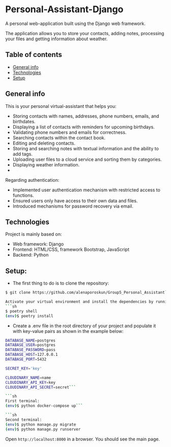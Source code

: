 # Personal-Assistant-Django
A personal web-application built using the Django web framework.

The application allows you to store your contacts, adding notes, processing your files and getting information about weather.  
## Table of contents
* [General info](#general-info)
* [Technologies](#technologies)
* [Setup](#setup)

## General info
This is your personal virtual-assistant that helps you:
* Storing contacts with names, addresses, phone numbers, emails, and birthdates.
* Displaying a list of contacts with reminders for upcoming birthdays.
* Validating phone numbers and emails for correctness.
* Searching contacts within the contact book.
* Editing and deleting contacts.
* Storing and searching notes with textual information and the ability to add tags.
* Uploading user files to a cloud service and sorting them by categories.
* Displaying weather information.
* 
Regarding authentication:
* Implemented user authentication mechanism with restricted access to functions.
* Ensured users only have access to their own data and files.
* Introduced mechanisms for password recovery via email.
	
## Technologies
Project is mainly based on:
* Web framework: Django
* Frontend: HTML/CSS, framework Bootstrap, JavaScript
* Backend: Python

## Setup:
* The first thing to do is to clone the repository:
```sh
$ git clone https://github.com/alenaporoskun/Group5_Personal_Assistant```

Activate your virtual environment and install the dependencies by running the following commands:
```sh
$ poetry shell
(env)$ poetry install
```
* Create a .env file in the root directory of your project and populate it with key-value pairs as shown in the example below:
```sh
DATABASE_NAME=postgres
DATABASE_USER=postgres
DATABASE_PASSWORD=pass
DATABASE_HOST=127.0.0.1
DATABASE_PORT=5432

SECRET_KEY='key'

CLOUDINARY_NAME=name
CLOUDINARY_API_KEY=key
CLOUDINARY_API_SECRET=secret```

```sh
First terminal:
(env)$ python docker-compose up```

```sh
Second terminal:
(env)$ python manage.py migrate
(env)$ python manage.py runserver   
```

 Open `http://localhost:8000` in a browser. You should see the main page.
